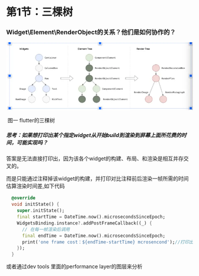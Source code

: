 # 第1节：三棵树

### Widget\Element\RenderObject的关系？他们是如何协作的？

![三棵树图片](assets/image-20230917081238786.webp "渲染流程建立的三棵树")

​												图一 flutter的三棵树

##### 思考：如果想打印出某个指定widget从开始build到渲染到屏幕上面所花费的时间，可能实现吗？

答案是无法直接打印出，因为该各个widget的构建、布局、和渲染是相互并存交叉的。 

而是只能通过注释掉该widget的构建，并打印对比注释前后渲染一帧所需的时间估算渲染时间差,如下代码

```dart
  @override
  void initState() {
    super.initState();
    final startTime = DateTime.now().microsecondsSinceEpoch;
    WidgetsBinding.instance?.addPostFrameCallback((_) {
      // 在每一帧渲染后调用
      final endTime = DateTime.now().microsecondsSinceEpoch;
      print('one frame cost：${endTime-startTime} mcrosencond');//打印出第一帧渲染所需要的时间
    });
  }
```

或者通过dev tools 里面的performance layer的图层来分析

